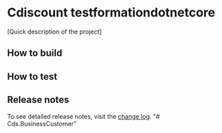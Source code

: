 # Cdiscount testformationdotnetcore

[Quick description of the project]

## How to build

## How to test

## Release notes

To see detailed release notes, visit the [change log](./CHANGELOG.md).
"# Cds.BusinessCustomer" 
